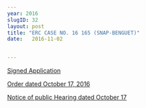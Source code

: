 ```yaml
---
year: 2016
slugID: 32
layout: post
title: "ERC CASE NO. 16 165 (SNAP-BENGUET)"
date:   2016-11-02 


---
```

<a href='https://res.cloudinary.com/snapcloud/image/upload/news/2016/Application-ASPA-Benguet_1.pdf'>Signed Application</a>


<a href='https://res.cloudinary.com/snapcloud/image/upload/news/2016/ERC-Order-ERC-Case-no.-2016-165-RC.pdf'>Order dated October 17, 2016</a>


<a href='https://res.cloudinary.com/snapcloud/image/upload/news/2016/Notice-of-Hearing_-ERC-Case-No.-2016-165RC.pdf'>Notice of public Hearing dated October 17</a>

